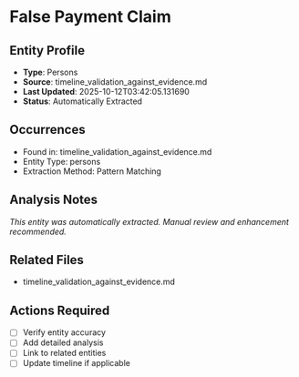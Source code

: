# False Payment Claim

## Entity Profile
- **Type**: Persons
- **Source**: timeline_validation_against_evidence.md
- **Last Updated**: 2025-10-12T03:42:05.131690
- **Status**: Automatically Extracted

## Occurrences
- Found in: timeline_validation_against_evidence.md
- Entity Type: persons
- Extraction Method: Pattern Matching

## Analysis Notes
*This entity was automatically extracted. Manual review and enhancement recommended.*

## Related Files
- timeline_validation_against_evidence.md

## Actions Required
- [ ] Verify entity accuracy
- [ ] Add detailed analysis
- [ ] Link to related entities
- [ ] Update timeline if applicable
